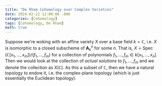 ```yaml
---
title: "De Rham Cohomology over Complex Varieties"
date: 2024-02-22 12:00:00 -800
categories: [Cohomology]
tags: [Cohomology, De Rham]
math: true
---
```


Suppose we're woking with an affine variety $X$ over a base field $k = \mathbb C$, i.e. $X$ is isomorphic to a closed subscheme of $\mathbf A^n_k$ for some $n$. That is, $X = \text{Spec } (\mathbb C[x_1, \ldots, x_m])/(f_1, \ldots, f_m)$ for a collection of polynomials $f_1, \ldots, f_m \in k [x_1, \ldots, x_n]$. Then we would look at the collection of *actual solutions* to $f_1, \ldots, f_m$ and we denote the collection as $X(\mathbb C)$. As this a subset of $\mathbb C$, then we have a natural topology to endow it, i.e. the complex-plane topology (which is just essentially the Euclidean topology). 


